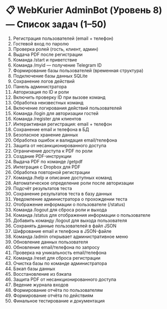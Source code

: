 # 📋 WebKurier AdminBot (Уровень 8) — Список задач (1–50)

1. Регистрация пользователей (email + телефон)
2. Гостевой вход по паролю
3. Проверка ролей (гость, клиент, админ)
4. Выдача PDF после регистрации
5. Команда /start и приветствие
6. Команда /myid — получение Telegram ID
7. Формирование базы пользователей (временная структура)
8. Подключение базы данных SQLite
9. Сохранение логов действий
10. Панель администратора
11. Авторизация по ID и роли
12. Включить проверку ID при вызове команд
13. Обработка неизвестных команд
14. Включение логирования действий пользователей
15. Команда /login для авторизации гостей
16. Команда /register для клиентов
17. Интерактивная регистрация: email + телефон
18. Сохранение email и телефона в БД
19. Безопасное хранение данных
20. Обработка ошибок и валидация email/телефона
21. Защита от несанкционированного доступа
22. Ограничение доступа к PDF по роли
23. Создание PDF-инструкции
24. Выдача PDF по команде /getpdf
25. Интеграция с Dropbox для PDF
26. Обработка повторной регистрации
27. Команда /help и описание доступных команд
28. Автоматическое определение роли после авторизации
29. Подсчёт результатов теста
30. Сохранение результатов теста в базу данных
31. Уведомление администратора о прохождении теста
32. Отображение информации о пользователе (/status)
33. Команда /logout для сброса роли и выхода
34. Команда /status для отображения информации о пользователе
35. Добавить команду /logout для выхода пользователя
36. Сохранять данные пользователей в файл JSON
37. Шифрование email и телефона в JSON-файле
38. Команда /admin открывает административное меню
39. Обновление данных пользователя
40. Обновление email/телефона по запросу
41. Проверка на уникальность email/телефона
42. Команда /reset для сброса регистрации
43. Очистка базы по команде администратора
44. Бэкап базы данных
45. Восстановление из бэкапа
46. Защита PDF от несанкционированного доступа
47. Ведение журнала входов
48. Формирование отчёта по пользователям
49. Формирование отчёта по действиям
50. Финальное тестирование и документация